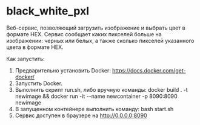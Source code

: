 # black_white_pxl
Веб-сервис, позволяющий загрузить изображение и выбрать цвет в формате HEX. Сервис сообщает каких пикселей больше на изображении: черных или белых, а также сколько пикселей указанного цвета в формате HEX.

Как запустить:
1. Предварительно установить Docker: https://docs.docker.com/get-docker/
2. Запустить Docker.
3. Выполнить скрипт run.sh, либо вручную команды: docker build . -t newimage && docker run -it --name newcontainer -p 8090:8090 newimage
4. В запущенном контейнере выполнить команду: bash start.sh
5. Сервис доступен в браузере на http://0.0.0.0:8090
